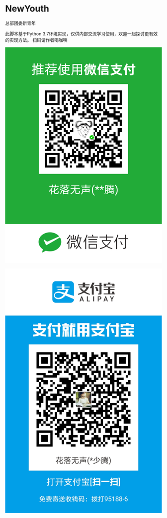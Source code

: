 # NewYouth
总部团委新青年

此脚本基于Python 3.7环境实现，仅供内部交流学习使用，欢迎一起探讨更有效的实现方法。
扫码请作者喝咖啡

![](image/wechat.png)

![](image/alipay.jpg)
